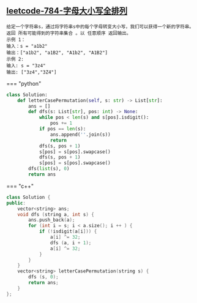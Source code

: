 



##  [leetcode-784-字母大小写全排列](https://leetcode.cn/problems/letter-case-permutation/)

    给定一个字符串s，通过将字符串s中的每个字母转变大小写，我们可以获得一个新的字符串。
    返回 所有可能得到的字符串集合 。以 任意顺序 返回输出。
    示例 1：
    输入：s = "a1b2"
    输出：["a1b2", "a1B2", "A1b2", "A1B2"]
    示例 2:
    输入: s = "3z4"
    输出: ["3z4","3Z4"]


=== "python"
```python
class Solution:
    def letterCasePermutation(self, s: str) -> List[str]:
        ans = []
        def dfs(s: List[str], pos: int) -> None:
            while pos < len(s) and s[pos].isdigit():
                pos += 1
            if pos == len(s):
                ans.append(''.join(s))
                return
            dfs(s, pos + 1)
            s[pos] = s[pos].swapcase()
            dfs(s, pos + 1)
            s[pos] = s[pos].swapcase()
        dfs(list(s), 0)
        return ans
```
=== "c++"
```c++
class Solution {
public:
    vector<string> ans;
    void dfs (string a, int s) {
        ans.push_back(a);
        for (int i = s; i < a.size(); i ++ ) {
            if (!isdigit(a[i])) {
                a[i] ^= 32;
                dfs (a, i + 1);
                a[i] ^= 32;
            }
        }
    }
    vector<string> letterCasePermutation(string s) {
        dfs (s, 0);
        return ans;
    }
};
```

